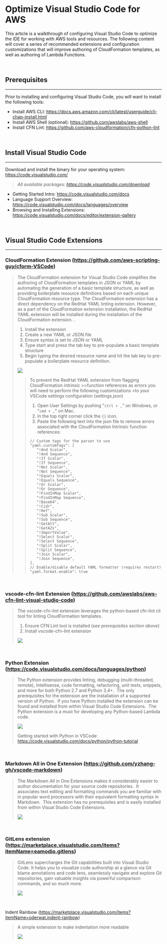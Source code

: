 # Optimize Visual Studio Code for AWS

This article is a walkthrough of configuring Visual Studio Code to optimize the IDE for working with AWS tools and resources.  The following content will cover a series of recommended extensions and configuration customizations that will improve authoring of CloudFormation templates, as well as authoring of Lambda Functions.

<br />

## Prerequisites
---
Prior to installing and configuring Visual Studio Code, you will want to install the following tools:

* Install AWS CLI: https://docs.aws.amazon.com/cli/latest/userguide/cli-chap-install.html
* Install AWS Shell (optional): https://github.com/awslabs/aws-shell
* Install CFN Lint: https://github.com/aws-cloudformation/cfn-python-lint

<br />

## Install Visual Studio Code 
---
Download and install the binary for your operating system: https://code.visualstudio.com/

>*All available packages: https://code.visualstudio.com/download*

* Getting Started Intro: https://code.visualstudio.com/docs
* Language Support Overview: https://code.visualstudio.com/docs/languages/overview
* Browsing and Installing Extensions: https://code.visualstudio.com/docs/editor/extension-gallery

<br />

## Visual Studio Code Extensions
---
### CloudFormation Extension (https://github.com/aws-scripting-guy/cform-VSCode)

>The CloudFormation extension for Visual Studio Code simplifies the authoring of CloudFormation templates in JSON or YAML by automating the generation of a basic template structure, as well as providing boilerplate resource definitions based on each unique CloudFormation resource type.  The CloudFormation extension has a direct dependency on the RedHat YAML linting extension. However, as a part of the CloudFormation extension installation, the RedHat YAML extension will be installed during the installation of the CloudFormation extension. . 
>
>1. Install the extension
>2. Create a new YAML or JSON file
>3. Ensure syntax is set to JSON or YAML
>4. Type start and press the tab key to pre-populate a basic template structure
>5. Begin typing the desired resource name and hit the tab key to pre-populate a boilerplate resource definition.
>
>![](images/cf_extension_usage.gif)
>
>
>>To prevent the RedHat YAML extension from flagging CloudFormation intrinsic >>function references as errors you will need to perform the following customizations >to your VSCode settings configuration (settings.json)
>>
>>1. Open User Settings by pushing "`ctrl + ,`" on Windows, or "`cmd + ,`" on Mac.
>>2. In the top right corner click the `{}` icon.
>>3. Paste the following text into the json file to remove errors associated with the CloudFormation Intrinsic function references: 
>>```
>>// Custom tags for the parser to use
>>"yaml.customTags": [
>>    "!And Scalar",
>>    "!And Sequence",
>>    "!If Scalar",
>>    "!If Sequence",
>>    "!Not Scalar",
>>    "!Not Sequence",
>>    "!Equals Scalar",
>>    "!Equals Sequence",
>>    "!Or Scalar",
>>    "!Or Sequence",
>>    "!FindInMap Scalar",
>>    "!FindInMap Sequence",
>>    "!Base64",
>>    "!Cidr",
>>    "!Ref",
>>    "!Sub Scalar",
>>    "!Sub Sequence",
>>    "!GetAtt",
>>    "!GetAZs",
>>    "!ImportValue",
>>    "!Select Scalar",
>>    "!Select Sequence",
>>    "!Split Scalar",
>>    "!Split Sequence",
>>    "!Join Scalar",
>>    "!Join Sequence",
>>],
>>// Enable/disable default YAML formatter (requires restart)
>>"yaml.format.enable": true
>>```


<br />

### vscode-cfn-lint Extension (https://github.com/awslabs/aws-cfn-lint-visual-studio-code)

>The vscode-cfn-lint extension leverages the python-based cfn-lint cli tool for linting CloudFormation templates.
>
>1. Ensure CFN Lint tool is installed (*see prerequisites section above*)
>2. Install vscode-cfn-lint extension
>
>![](images/cfn-lint-extension.jpg)

<br />

### Python Extension (https://code.visualstudio.com/docs/languages/python)
>The Python extension provides linting, debugging (multi-threaded, remote), Intellisense, code formatting, refactoring, unit tests, snippets, and more for both Python 2.7 and Python 3.4+.  The only prerequisites for the extension are the installation of a supported version of Python.  If you have Python installed the extension can be found and installed from within Visual Studio Code Extensions.  The Python extension is a must for developing any Python-based Lambda code.
>
>![](images/vscode-python-extension-1.gif)
>
>Getting started with Python in VSCode: https://code.visualstudio.com/docs/python/python-tutorial

<br />

### Markdown All in One Extension (https://github.com/yzhang-gh/vscode-markdown)
>The Markdown All in One Extensions makes it considerably easier to author documentation for your source code repositories.  It associates text editing and formatting commands you are familiar with in popular word processors with their equivalent formatting syntax in Markdown.  This extension has no prerequisites and is easily installed from within Visual Studio Code Extensions.
>
>![](images/markdown-extension.jpg)

<br />

### GitLens extension (https://marketplace.visualstudio.com/items?itemName=eamodio.gitlens)
>GitLens supercharges the Git capabilities built into Visual Studio Code. It helps you to visualize code authorship at a glance via Git blame annotations and code lens, seamlessly navigate and explore Git repositories, gain valuable insights via powerful comparison commands, and so much more.
>
>![](images/gitlens-preview.gif)

<br />

Indent Rainbow (https://marketplace.visualstudio.com/items?itemName=oderwat.indent-rainbow)
>A simple extension to make indentation more readable
>
>![](images/indent-rainbow.jpg)